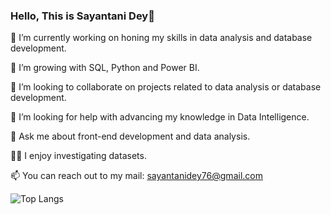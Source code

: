 ### Hello, This is Sayantani Dey👋

<!--
**sayantani-dey/sayantani-dey** is a ✨ _special_ ✨ repository because its `README.md` (this file) appears on your GitHub profile.

Here are some ideas to get you started:

- 🔭 I’m currently working on ...
- 🌱 I’m currently learning ...
- 👯 I’m looking to collaborate on ...
- 🤔 I’m looking for help with ...
- 💬 Ask me about ...
- 📫 How to reach me: ...
- 😄 Pronouns: ...
- ⚡ Fun fact: ...
-->
🔭 I’m currently working on honing my skills in data analysis and database development.

🌱 I’m growing with SQL, Python and Power BI.

👯 I’m looking to collaborate on projects related to data analysis or database development.

🤔 I’m looking for help with advancing my knowledge in Data Intelligence.

💬 Ask me about front-end development and data analysis.

🕵️‍♀️ I enjoy investigating datasets.

📫 You can reach out to my mail: sayantanidey76@gmail.com

![Top Langs](https://github-readme-stats.vercel.app/api/top-langs/?username=sayantani-dey&layout=compact)


